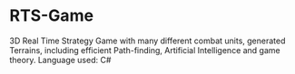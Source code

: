 RTS-Game
========

3D  Real  Time  Strategy  Game  with  many  different  combat  units,  generated  Terrains,  including 
efficient Path-finding, Artificial Intelligence and game theory.
Language used: C#
